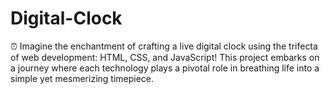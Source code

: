 # Digital-Clock
⏰ Imagine the enchantment of crafting a live digital clock using the trifecta of web development: HTML, CSS, and JavaScript! This project embarks on a journey where each technology plays a pivotal role in breathing life into a simple yet mesmerizing timepiece.

